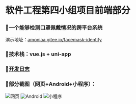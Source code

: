 # 软件工程第四小组项目前端部分
### 🍭一个能够检测口罩佩戴情况的跨平台系统 
演示地址：[amoniaa.gitee.io/facemask-identify](http://amoniaa.gitee.io/facemask-identify/#/)
### 🍭技术栈：vue.js + uni-app

### 🍭[开发日志](https://github.com/Amoniaa/Group4-front-end/blob/main/logs.md)

### 🍭部分截图（网页+Android+小程序）：
![网页](https://i1.hdslb.com/bfs/archive/6c409890e02a80f8af52171246c2509da280a71a.jpg@560w_350h_100Q_1c.webp)
![Android](https://img-blog.csdnimg.cn/2020121121595246.JPG)
![小程序](https://img-blog.csdnimg.cn/2020121121595287.JPG)
